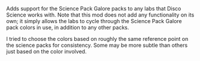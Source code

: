 Adds support for the Science Pack Galore packs to any labs that Disco Science works with.
Note that this mod does not add any functionality on its own; it simply allows the labs to cycle through the Science Pack Galore pack colors in use, in addition to any other packs.

I tried to choose the colors based on roughly the same reference point on the science packs for consistency. Some may be more subtle than others just based on the color involved. 
